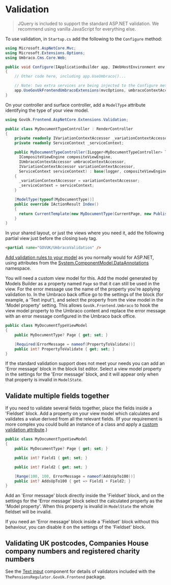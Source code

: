 # Validation

> JQuery is included to support the standard ASP.NET validation. We recommend using vanilla JavaScript for everything else.

To use validation, in `Startup.cs` add the following to the `Configure` method:

```csharp
using Microsoft.AspNetCore.Mvc;
using Microsoft.Extensions.Options;
using Umbraco.Cms.Core.Web;

public void Configure(IApplicationBuilder app, IWebHostEnvironment env, IOptions<MvcOptions> mvcOptions, IUmbracoContextAccessor umbracoContextAccessor)
{
    // Other code here, including app.UseUmbraco()...

    // Note: two extra services are being injected to the Configure method and used here
    app.UseGovUkFrontendUmbracoExtensions(mvcOptions, umbracoContextAccessor);
}
```

On your controller and surface controller, add a `ModelType` attribute identifying the type of your view model.

```csharp
using GovUk.Frontend.AspNetCore.Extensions.Validation;

public class MyDocumentTypeController : RenderController
{
    private readonly IVariationContextAccessor _variationContextAccessor;
    private readonly ServiceContext _serviceContext;

    public MyDocumentTypeController(ILogger<MyDocumentTypeController> logger,
      ICompositeViewEngine compositeViewEngine,
      IUmbracoContextAccessor umbracoContextAccessor,
      IVariationContextAccessor variationContextAccessor,
      ServiceContext serviceContext) : base(logger, compositeViewEngine, umbracoContextAccessor)
    {
      _variationContextAccessor = variationContextAccessor;
      _serviceContext = serviceContext;
    }

    [ModelType(typeof(MyDocumentType))]
    public override IActionResult Index()
    {
      return CurrentTemplate(new MyDocumentType(CurrentPage, new PublishedValueFallback(_serviceContext, _variationContextAccessor)));
    }
}
```

In your shared layout, or just the views where you need it, add the following partial view just before the closing `body` tag.

```html
<partial name="GOVUK/UmbracoValidation" />
```

[Add validation rules to your model](https://docs.microsoft.com/en-us/aspnet/core/tutorials/first-mvc-app/validation?view=aspnetcore-5.0) as you normally would for ASP.NET, using attributes from the [System.ComponentModel.DataAnnotations](https://docs.microsoft.com/en-us/dotnet/api/system.componentmodel.dataannotations?view=net-5.0) namespace.

You will need a custom view model for this. Add the model generated by Models Builder as a property named `Page` so that it can still be used in the view. For the error message use the name of the property you're applying validation to. In the Umbraco back office go to the settings of the block (for example, a 'Text input'), and select the property from the view model in the 'Model property' setting. This allows `GovUk.Frontend.Umbraco` to hook the view model property to the Umbraco content and replace the error message with an error message configured in the Umbraco back office.

```csharp
public class MyDocumentTypeViewModel
{
    public MyDocumentType? Page { get; set; }

    [Required(ErrorMessage = nameof(PropertyToValidate))]
    public int? PropertyToValidate { get; set; }
}
```

If the standard validation support does not meet your needs you can add an 'Error message' block in the block list editor. Select a view model property in the settings for the 'Error message' block, and it will appear only when that property is invalid in `ModelState`.

## Validate multiple fields together

If you need to validate several fields together, place the fields inside a 'Fieldset' block. Add a property on your view model which calculates and validates a value derived from all the relevant fields. (If your requirement is more complex you could build an instance of a class and apply a [custom validation attribute](<https://learn.microsoft.com/en-us/previous-versions/aspnet/cc668224(v=vs.100)>).)

```csharp
public class MyDocumentTypeViewModel
{
    public MyDocumentType? Page { get; set; }

    public int? Field1 { get; set; }

    public int? Field2 { get; set; }

    [Range(100, 100, ErrorMessage = nameof(AddsUpTo100))]
    public int? AddsUpTo100 { get => Field1 + Field2; }
}
```

Add an 'Error message' block directly inside the 'Fieldset' block, and on the settings for the 'Error message' block select the calculated property as the 'Model property'. When this property is invalid in `ModelState` the whole fieldset will be invalid.

If you need an 'Error message' block inside a 'Fieldset' block without this behaviour, you can disable it on the settings of the 'Fieldset' block.

## Validating UK postcodes, Companies House company numbers and registered charity numbers

See the [Text input](../components/text-input.md) component for details of validators included with the `ThePensionsRegulator.GovUk.Frontend` package.
